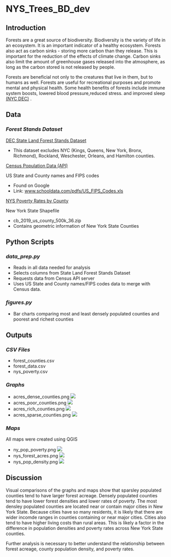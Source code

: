 # NYS_Trees_BD_dev
## Introduction

Forests are a great source of biodiversity. Biodiversity is the variety of life in an ecosystem. It is an important indicator of a healthy ecosystem. Forests also act as carbon sinks - storing more carbon than they release. This is important for the reduction of the effects of climate change. Carbon sinks also limit the amount of greenhouse gases released into the atmosphere, as long as the carbon stored is not released by people. 

Forests are beneficial not only to the creatures that live in them, but to humans as well. Forests are useful for recreational purposes and promote mental and physical health. Some health benefits of forests include immune system boosts, lowered blood pressure,reduced stress. and improved sleep [(NYC DEC)](https://www.dec.ny.gov/lands/90720.html)
.

## Data

### *Forest Stands Dataset* 
[DEC State Land Forest Stands Dataset](https://gis.ny.gov/gisdata/inventories/details.cfm?DSID=1356)
- This dataset excludes NYC (Kings, Queens, New York, Bronx, Richmond), Rockland, Weschester, Orleans, and Hamilton counties.

[Census Population Data (API)](https://api.census.gov/data/2019/pep/population.html)

US State and County names and FIPS codes
- Found on Google
- Link: www.schooldata.com/pdfs/US_FIPS_Codes.xls

[NYS Poverty Rates by County](https://www.indexmundi.com/facts/united-states/quick-facts/new-york/percent-of-people-of-all-ages-in-poverty#table)

New York State Shapefile
- cb_2019_us_county_500k_36.zip
- Contains geometric information of New York State Counties

## Python Scripts
### *data_prep.py*
- Reads in all data needed for analysis
- Selects columns from State Land Forest Stands Dataset 
- Requests data from Census API server
- Uses US State and County names/FIPS codes data to merge with Census data. 

### *figures.py*
- Bar charts comparing most and least densely populated counties and poorest and richest counties

## Outputs
### *CSV Files*
- forest_counties.csv
- forest_data.csv
- nys_poverty.csv

### *Graphs*
- acres_dense_counties.png
![](acres_dense_counties.png)
- acres_poor_counties.png
![](acres_poor_counties.png)
- acres_rich_counties.png
![](acres_rich_counties.png)
- acres_sparse_counties.png
![](acres_sparse_counties.png)

### *Maps*
All maps were created using QGIS
- ny_pop_poverty.png
![](ny_pop_poverty.png)
- nys_forest_acres.png
![](nys_forest_acres.png)
- nys_pop_density.png
![](nys_pop_density.png)

## Discussion
Visual comparisons of the graphs and maps show that sparsley populated counties tend to have larger forest acreage. Densely populated counties tend to have lower forest densities and lower rates of poverty. The most densley populated counties are located near or contain major cities in New York State. Because cities have so many residents, it is likely that there are wider incomde ranges in counties containing or near major cities. Cities also tend to have higher living costs than rural areas. This is likely a factor in the difference in population densities and poverty rates across New York State counties. 

Further analysis is necessary to better understand the relationship between forest acreage, county population density, and poverty rates. 

